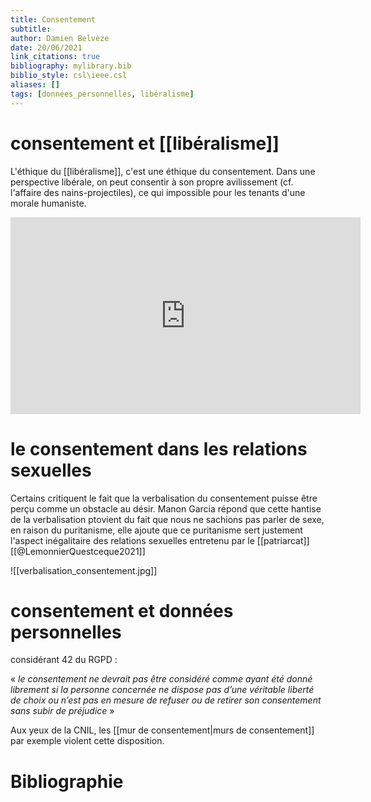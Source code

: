 ```yaml
---
title: Consentement
subtitle:
author: Damien Belvèze
date: 20/06/2021
link_citations: true
bibliography: mylibrary.bib
biblio_style: csl\ieee.csl
aliases: []
tags: [données_personnelles, libéralisme]
---
```


# consentement et [[libéralisme]]

L'éthique du [[libéralisme]], c'est une éthique du consentement. Dans une perspective libérale, on peut consentir à son propre avilissement (cf. l'affaire des nains-projectiles), ce qui impossible pour les tenants d'une morale humaniste. 

<iframe width="560" height="315" src="https://www.youtube.com/embed/xMM8pw5p6Ms?start=820" title="YouTube video player" frameborder="0" allow="accelerometer; autoplay; clipboard-write; encrypted-media; gyroscope; picture-in-picture" allowfullscreen></iframe>


# le consentement dans les relations sexuelles

Certains critiquent le fait que la verbalisation du consentement puisse être perçu comme un obstacle au désir. Manon Garcia répond que cette hantise de la verbalisation ptovient du fait que nous ne sachions pas parler de sexe, en raison du puritanisme, elle ajoute que ce puritanisme sert justement l'aspect inégalitaire des relations sexuelles entretenu par le [[patriarcat]][[@LemonnierQuestceque2021]]

![[verbalisation_consentement.jpg]]

# consentement et données personnelles

considérant 42 du RGPD : 

« _le consentement ne devrait pas être considéré comme ayant été donné librement si la personne concernée ne dispose pas d’une véritable liberté de choix ou n’est pas en mesure de refuser ou de retirer son consentement sans subir de préjudice_ »

Aux yeux de la CNIL, les [[mur de consentement|murs de consentement]] par exemple violent cette disposition.






# Bibliographie
